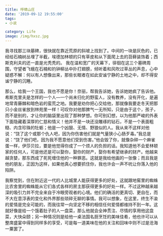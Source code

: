 ```yaml
---
title: 呼啸山庄
date: '2019-09-12 19:55:00'
tags: 
- 小说

category: Life
image: /img/hxsz.jpg
---
```


我寻找那三块墓碑，很快就在靠近荒原的斜坡上找到了。中间的一块是灰色的，已经给石楠树丛埋了半截，埃德加林顿的只有草皮和从下面爬上去的苔藓装饰着；西斯克利夫的还一直是光秃秃的。
我在温和宽广的天幕下，徘徊在这三个墓碑周围，守望者飞蛾在石楠和钓钟柳丛中扑打翅膀，倾听着和风吹过草丛的声息，心中疑惑不解：何以有人想像出来，那些长眠者在如此安谧宁静的土地之中，却不得安谧宁静的沉睡。

那么，给我一个王国，我也不愿是你！奈丽，帮我告诉她，告诉她她疯了告诉他。希斯克里夫是怎样的一个人—一个尚未归化的野蛮人，没有教养，没有开化，是遍地常青藤棘和暗色岩的蛮荒之地。我要是劝你把心交给他，那就像我要走冬天把那只小金丝雀放到林苑里一样！可叹你对他那脾气一无所知，只是由于这个，孩子，而不是别的，才让你的脑袋里出现了那种梦想。你可别幻想，以为他那严峻的外表下面隐藏着深厚的仁慈和情义！他并不是一块还没雕琢的钻石，不是一个表面粗糙、内含珍珠的牡蛎；他是一个凶狠、无情、野狼似的人。我从来不这样对他说：“饶了这个或那个仇人吧，因为你伤害他们就是气量狭小心肠歹毒。”我总是说：“饶了他们吧，因为我不愿意他们受到伤害。”他会毁了你，就像杂碎一个麻雀蛋一样，伊莎贝拉，要是他觉得你成了一个烦人的负担的话。我知道他不会爱林顿家的任何人，可是他还是可以娶你，娶你的财产，娶你有希望继承的财产。他越来越贪婪，那东西成了死死缠住他的一种罪恶。这就是我给他画的一张像；而且我是他的朋友，正因为这样，如果他真心想要抓住你，我也许会一声不吭让你落入他的陷阱。

我察觉到，住在附近这一代的人比城里人能获得更多的好处，这就跟地窖里的蜘蛛比农舍里的蜘蛛能从它们各式各样的房主那获得更多的好处一样。不过这种越来越深的吸引力并不完全来自于冷眼旁观者的心境。他们的确活的更真切、更自在，而不大在意浮表的变化和外界那些琐碎无聊的事情。我可以想象，在这里，终生不渝的爱情是完全可能的，而我往常一向坚定不移的相信任何爱情都维持不到一年。这就好像是给一个饿着肚子的人一盘菜，那么他就会全神贯注、尽情的享用他这盘菜，大快朵颐；另一种情况则是给他一桌法国名厨烹饪的美味佳肴，他也许可以从整席盛宴中得到同样多的享受，可是每一道美味在他的关注和回味中则不过是沧海一粟罢了。
